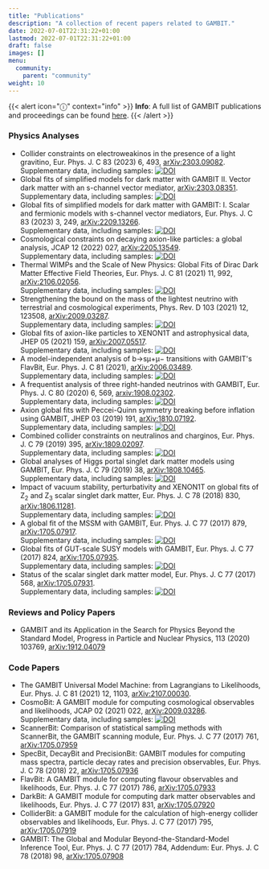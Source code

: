 ```yaml
---
title: "Publications"
description: "A collection of recent papers related to GAMBIT."
date: 2022-07-01T22:31:22+01:00
lastmod: 2022-07-01T22:31:22+01:00
draft: false
images: []
menu:
  community:
    parent: "community"
weight: 10
---
```


{{< alert icon="ⓘ" context="info" >}}
**Info**: A full list of GAMBIT publications and proceedings can be found <a href="https://inspirehep.net/literature?sort=mostrecent&amp;size=25&amp;page=1&amp;q=find%20report%20%2Agambit%2A">here</a>.
{{< /alert >}}

<p>

### Physics Analyses

<ul>
  <li>Collider constraints on electroweakinos in the presence of a light gravitino, Eur. Phys. J. C 83 (2023) 6, 493, <a href="https://arxiv.org/abs/2303.09082">arXiv:2303.09082</a>.<br>
  Supplementary data, including samples: <a href="https://doi.org/10.5281/zenodo.7704832"><img src="https://zenodo.org/badge/DOI/10.5281/zenodo.7704832.svg" alt="DOI"></a></li>
  <li>Global fits of simplified models for dark matter with GAMBIT II. Vector dark matter with an s-channel vector mediator, <a href="https://arxiv.org/abs/2303.08351">arXiv:2303.08351</a>.<br>
  Supplementary data, including samples: <a href="https://doi.org/10.5281/zenodo.7710586"><img src="https://zenodo.org/badge/DOI/10.5281/zenodo.7710586.svg" alt="DOI"></a></li>
  <li>Global fits of simplified models for dark matter with GAMBIT: I. Scalar and fermionic models with s-channel vector mediators, Eur. Phys. J. C 83 (2023) 3, 249, <a href="https://arxiv.org/abs/2209.13266">arXiv:2209.13266</a>.<br>
  Supplementary data, including samples: <a href="https://doi.org/10.5281/zenodo.6615830"><img src="https://zenodo.org/badge/DOI/10.5281/zenodo.6615830.svg" alt="DOI"></a></li>
  <li>Cosmological constraints on decaying axion-like particles: a global analysis, JCAP 12 (2022) 027, <a href="https://arxiv.org/abs/2205.13549">arXiv:2205.13549</a>.<br>
  Supplementary data, including samples: <a href="https://doi.org/10.5281/zenodo.6573347"><img src="https://zenodo.org/badge/DOI/10.5281/zenodo.6573347.svg" alt="DOI"></a></li>
  <li>Thermal WIMPs and the Scale of New Physics: Global Fits of Dirac Dark Matter Effective Field Theories, Eur. Phys. J. C 81 (2021) 11, 992, <a href="https://arxiv.org/abs/2106.02056">arXiv:2106.02056</a>.<br>
  Supplementary data, including samples: <a href="https://doi.org/10.5281/zenodo.4836397"><img src="https://zenodo.org/badge/DOI/10.5281/zenodo.4836397.svg" alt="DOI"></a></li>
  <li>Strengthening the bound on the mass of the lightest neutrino with terrestrial and cosmological experiments, Phys. Rev. D 103 (2021) 12, 123508, <a href="https://arxiv.org/abs/2009.03287">arXiv:2009.03287</a>.<br>
  Supplementary data, including samples: <a href="https://doi.org/10.5281/zenodo.4005381"><img src="https://zenodo.org/badge/DOI/10.5281/zenodo.4005381.svg" alt="DOI"></a></li>
  <li>Global fits of axion-like particles to XENON1T and astrophysical data, JHEP 05 (2021) 159, <a href="https://arxiv.org/abs/2007.05517">arXiv:2007.05517</a>.<br>
  Supplementary data, including samples: <a href="https://doi.org/10.5281/zenodo.4384061"><img src="https://zenodo.org/badge/DOI/10.5281/zenodo.4384061.svg" alt="DOI"></a></li>
  <li>A model-independent analysis of b→sμ+μ− transitions with GAMBIT's FlavBit, Eur. Phys. J. C 81 (2021), <a href="https://arxiv.org/abs/2006.03489">arXiv:2006.03489</a>.<br>
  Supplementary data, including samples: <a href="https://doi.org/10.5281/zenodo.5749787"><img src="https://zenodo.org/badge/DOI/10.5281/zenodo.5749787.svg" alt="DOI"></a></li>
  <li>A frequentist analysis of three right-handed neutrinos with GAMBIT, Eur. Phys. J. C 80 (2020) 6, 569, <a href="https://arxiv.org/abs/1908.02302">arxiv:1908.02302</a>.<br>
Supplementary data, including samples: <a href="https://doi.org/10.5281/zenodo.3334971"><img src="https://zenodo.org/badge/DOI/10.5281/zenodo.3334971.svg" alt="DOI"></a></li>
  <li>Axion global fits with Peccei-Quinn symmetry breaking before inflation using GAMBIT, JHEP 03 (2019) 191, <a href="https://arxiv.org/abs/1810.07192">arXiv:1810.07192</a>.<br>
Supplementary data, including samples: <a href="https://doi.org/10.5281/zenodo.1423692"><img src="https://zenodo.org/badge/DOI/10.5281/zenodo.1423692.svg" alt="DOI"></a></li>
  <li>Combined collider constraints on neutralinos and charginos, Eur. Phys. J. C 79 (2019) 395, <a href="https://arxiv.org/abs/1809.02097">arXiv:1809.02097</a>.<br>
Supplementary data, including samples: <a href="https://doi.org/10.5281/zenodo.1410335"><img \="\" src="https://zenodo.org/badge/DOI/10.5281/zenodo.1410335.svg" alt="DOI"></a>
  </li>
  <li>Global analyses of Higgs portal singlet dark matter models using GAMBIT, Eur. Phys. J. C 79 (2019) 38, <a href="https://arxiv.org/abs/1808.10465">arXiv:1808.10465</a>.<br>
Supplementary data, including samples: <a href="https://doi.org/10.5281/zenodo.1400654"><img src="https://zenodo.org/badge/DOI/10.5281/zenodo.1400654.svg" alt="DOI"></a></li>
  <li>Impact of vacuum stability, perturbativity and XENON1T on global fits of Z<sub>2</sub> and Z<sub>3</sub> scalar singlet dark matter, Eur. Phys. J. C 78 (2018) 830, <a href="https://arxiv.org/abs/1806.11281">arXiv:1806.11281</a>.<br>
      Supplementary data, including samples: <a href="https://doi.org/10.5281/zenodo.1298566"><img src="https://www.zenodo.org/badge/DOI/10.5281/zenodo.1298566.svg" alt="DOI"></a></li>
  <li>A global fit of the MSSM with GAMBIT, Eur. Phys. J. C 77 (2017) 879, <a href="https://arxiv.org/abs/1705.07917">arXiv:1705.07917</a>.<br>
      Supplementary data, including samples: <a href="https://doi.org/10.5281/zenodo.801639"><img src="https://zenodo.org/badge/DOI/10.5281/zenodo.801639.svg" alt="DOI"></a></li>
  <li>Global fits of GUT-scale SUSY models with GAMBIT, Eur. Phys. J. C 77 (2017) 824, <a href="https://arxiv.org/abs/1705.07935">arXiv:1705.07935</a>.<br>
      Supplementary data, including samples: <a href="https://doi.org/10.5281/zenodo.801641"><img src="https://www.zenodo.org/badge/DOI/10.5281/zenodo.801641.svg" alt="DOI"></a></li>
  <li>Status of the scalar singlet dark matter model, Eur. Phys. J. C 77 (2017) 568, <a href="https://arxiv.org/abs/1705.07931">arXiv:1705.07931</a>.<br>
      Supplementary data, including samples: <a href="https://doi.org/10.5281/zenodo.801510"><img src="https://www.zenodo.org/badge/DOI/10.5281/zenodo.801510.svg" alt="DOI"></a></li>
</li></ul>
<p>

### Reviews and Policy Papers

<ul>
  <li>GAMBIT and its Application in the Search for Physics Beyond the Standard Model, Progress in Particle and Nuclear Physics, 113 (2020) 103769, <a href="https://arxiv.org/abs/1912.04079">arXiv:1912.04079</a> </li>
</ul>
<p>

### Code Papers

<ul>
  <li>The GAMBIT Universal Model Machine: from Lagrangians to Likelihoods, Eur. Phys. J. C 81 (2021) 12, 1103, <a href="https://arxiv.org/abs/2107.00030">arXiv:2107.00030</a>.<br>
  <li>CosmoBit: A GAMBIT module for computing cosmological observables and likelihoods, JCAP 02 (2021) 022, <a href="https://arxiv.org/abs/2009.03286">arXiv:2009.03286</a>.<br>
Supplementary data, including samples: <a href="https://doi.org/10.5281/zenodo.3975642"><img src="https://zenodo.org/badge/DOI/10.5281/zenodo.3975642.svg" alt="DOI"></a></li>
  <li>ScannerBit: Comparison of statistical sampling methods with ScannerBit, the GAMBIT scanning module, Eur. Phys. J. C 77 (2017) 761, <a href="https://arxiv.org/abs/1705.07959">arXiv:1705.07959</a> </li>
  <li>SpecBit, DecayBit and PrecisionBit: GAMBIT modules for computing mass spectra, particle decay rates and precision observables, Eur. Phys. J. C 78 (2018) 22, <a href="https://arxiv.org/abs/1705.07936">arXiv:1705.07936</a> </li>
  <li>FlavBit: A GAMBIT module for computing flavour observables and likelihoods, Eur. Phys. J. C 77 (2017) 786, <a href="https://arxiv.org/abs/1705.07933">arXiv:1705.07933</a> </li>
  <li>DarkBit: A GAMBIT module for computing dark matter observables and likelihoods, Eur. Phys. J. C 77 (2017) 831, <a href="https://arxiv.org/abs/1705.07920">arXiv:1705.07920</a></li>
  <li>ColliderBit: a GAMBIT module for the calculation of high-energy collider observables and likelihoods, Eur. Phys. J. C 77 (2017) 795, <a href="https://arxiv.org/abs/1705.07919 ">arXiv:1705.07919</a> </li>
  <li>GAMBIT: The Global and Modular Beyond-the-Standard-Model Inference Tool, Eur. Phys. J. C 77 (2017) 784, Addendum: Eur. Phys. J. C 78 (2018) 98, <a href="https://arxiv.org/abs/1705.07908">arXiv:1705.07908</a> </li>
</li></ul>
